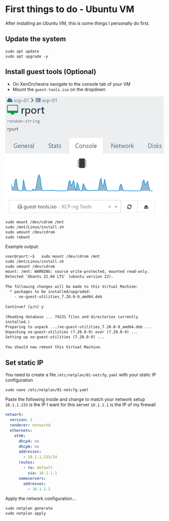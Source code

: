 # First things to do - Ubuntu VM

After installing an Ubuntu VM, this is some things I personally do first.

## Update the system

```shell
sudo apt update
sudo apt upgrade -y
```

## Install guest tools (Optional)

- On XenOrchestra navigate to the console tab of your VM
- Mount the `guest-tools.iso` on the dropdown

![xoa-guest-tools](img/xoa-guest-tools.png)

```shell
sudo mount /dev/cdrom /mnt
sudo /mnt/Linux/install.sh
sudo umount /dev/cdrom
sudo reboot
```

Example output:

```shell
user@rport:~$   sudo mount /dev/cdrom /mnt
sudo /mnt/Linux/install.sh
sudo umount /dev/cdrom
mount: /mnt: WARNING: source write-protected, mounted read-only.
Detected `Ubuntu 22.04 LTS' (ubuntu version 22).

The following changes will be made to this Virtual Machine:
  * packages to be installed/upgraded:
    - xe-guest-utilities_7.20.0-9_amd64.deb

Continue? [y/n] y

(Reading database ... 74231 files and directories currently installed.)
Preparing to unpack .../xe-guest-utilities_7.20.0-9_amd64.deb ...
Unpacking xe-guest-utilities (7.20.0-9) over (7.20.0-9) ...
Setting up xe-guest-utilities (7.20.0-9) ...

You should now reboot this Virtual Machine.
```

## Set static IP

You need to create a file `/etc/netplan/01-netcfg.yaml` with your static IP configuration

```shell
sudo nano /etc/netplan/01-netcfg.yaml
```

Paste the following inside and change to match your network setup
`10.1.1.233` is the IP I want for this server
`10.1.1.1` is the IP of my firewall

```yaml
network:
  version: 2
  renderer: networkd
  ethernets:
    eth0:
      dhcp4: no
      dhcp6: no
      addresses:
        - 10.1.1.233/24
      routes:
        - to: default
          via: 10.1.1.1
      nameservers:
        addresses:
          - 10.1.1.1
```

Apply the network configuration...

```shell
sudo netplan generate
sudo netplan apply
```
